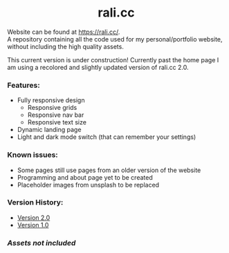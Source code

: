 # <h1 align="center"> rali.cc </h1>
Website can be found at https://rali.cc/.
<br>
A repository containing all the code used for my personal/portfolio website, without including the high quality assets.

This current version is under construction! Currently past the home page I am using a recolored and slightly updated version of rali.cc 2.0.

### Features:
* Fully responsive design
  * Responsive grids
  * Responsive nav bar
  * Responsive text size
* Dynamic landing page
* Light and dark mode switch (that can remember your settings)

### Known issues:
* Some pages still use pages from an older version of the website
* Programming and about page yet to be created
* Placeholder images from unsplash to be replaced

### Version History:
* <a href="https://github.com/rali9000/rali.cc/tree/rali.cc-v2"> Version 2.0 </a>
* <a href="https://github.com/rali9000/rali.cc/tree/rali.cc-v1"> Version 1.0 </a>

### *Assets not included*
